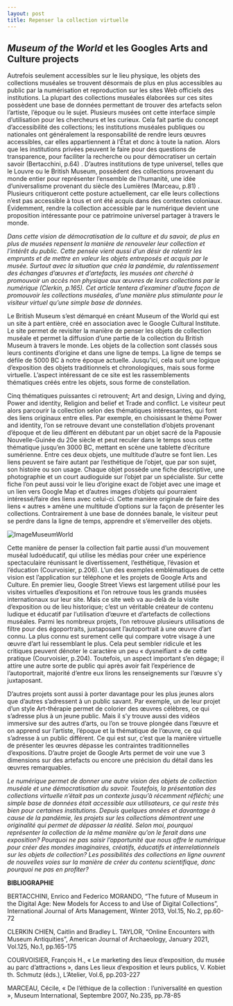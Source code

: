 ```yaml
---
layout: post
title: Repenser la collection virtuelle
---
```

## *Museum of the World* et les Googles Arts and Culture projects

Autrefois seulement accessibles sur le lieu physique, les objets des collections muséales se trouvent désormais de plus en plus accessibles au public par la numérisation et reproduction sur les sites Web officiels des institutions. La plupart des collections muséales élaborées sur ces sites possèdent une base de données permettant de trouver des artefacts selon l’artiste, l’époque ou le sujet. Plusieurs musées ont cette interface simple d’utilisation pour les chercheurs et les curieux. Cela fait partie du concept d’accessibilité des collections; les institutions muséales publiques ou nationales ont généralement la responsabilité de rendre leurs œuvres accessibles, car elles appartiennent à l’État et donc à toute la nation. Alors que les institutions privées peuvent le faire pour des questions de transparence, pour faciliter la recherche ou pour démocratiser un certain savoir (Bertacchini, p.64) . D’autres institutions de type universel, telles que le Louvre ou le British Museum, possèdent des collections provenant du monde entier pour représenter l’ensemble de l’humanité, une idée d’universalisme provenant du siècle des Lumières (Marceau, p.81) . Plusieurs critiqueront cette posture actuellement, car elle leurs collections n’est pas accessible à tous et ont été acquis dans des contextes coloniaux. Évidemment, rendre la collection accessible par le numérique devient une proposition intéressante pour ce patrimoine universel partager à travers le monde.

*Dans cette vision de démocratisation de la culture et du savoir, de plus en plus de musées repensent la manière de renouveler leur collection et l’intérêt du public. Cette pensée vient aussi d’un désir de ralentir les emprunts et de mettre en valeur les objets entreposés et acquis par le musée. Surtout avec la situation que créa la pandémie, du ralentissement des échanges d’œuvres et d’artefacts, les musées ont cherché à promouvoir un accès non physique aux œuvres de leurs collections par le numérique (Clerkin, p.165). Cet article tentera d’examiner d’autre façon de promouvoir les collections muséales, d’une manière plus stimulante pour le visiteur virtuel qu’une simple base de données.* 

Le British Museum s’est démarqué en créant Museum of the World qui est un site à part entière, créé en association avec le Google Cultural Institute. Le site permet de revisiter la manière de penser les objets de collection muséale et permet la diffusion d’une partie de la collection du British Museum à travers le monde. Les objets de la collection sont classés sous leurs continents d’origine et dans une ligne de temps. La ligne de temps se défile de 5000 BC à notre époque actuelle. Jusqu’ici, cela suit une logique d’exposition des objets traditionnels et chronologiques, mais sous forme virtuelle. L’aspect intéressant de ce site est les rassemblements thématiques créés entre les objets, sous forme de constellation. 

Cinq thématiques puissantes ci retrouvent; Art and design, Living and dying, Power and identity, Religion and belief et Trade and conflict. Le visiteur peut alors parcourir la collection selon des thématiques intéressantes, qui font des liens originaux entre elles. Par exemple, en choisissant le thème Power and identity, l’on se retrouve devant une constellation d’objets provenant d’époque et de lieu différent en débutant par un objet sacré de la Papousie Nouvelle-Guinée du 20e siècle et peut reculer dans le temps sous cette thématique jusqu’en 3000 BC, mettant en scène une tablette d’écriture sumérienne. Entre ces deux objets, une multitude d’autre se font lien. Les liens peuvent se faire autant par l’esthétique de l’objet, que par son sujet, son histoire ou son usage. Chaque objet possède une fiche descriptive, une photographie et un court audioguide sur l’objet par un spécialiste. Sur cette fiche l’on peut aussi voir le lieu d’origine exact de l’objet avec une image et un lien vers Google Map et d’autres images d’objets qui pourraient intéressé/faire des liens avec celui-ci. Cette manière originale de faire des liens « autres » amène une multitude d’options sur la façon de présenter les collections. Contrairement à une base de données banale, le visiteur peut se perdre dans la ligne de temps, apprendre et s’émerveiller des objets.

![ImageMuseumWorld](https://github.com/ouvroir/museadon/commit/0076ff82094efc1aed7e50741125bb53297bf7de#diff-c7d77dd8c7e835325d83bca61f7dcdec098488d224230d518837dd48582bffb3)

Cette manière de penser la collection fait partie aussi d’un mouvement muséal ludoéducatif, qui utilise les médias pour créer une expérience spectaculaire réunissant le divertissement, l’esthétique, l’évasion et l’éducation (Courvoisier, p.206). L’un des exemples emblématiques de cette vision est l’application sur téléphone et les projets de Google Arts and Culture. En premier lieu, Google Street Views est largement utilisé pour les visites virtuelles d’expositions et l’on retrouve tous les grands musées internationaux sur leur site. Mais ce site web va au-delà de la visite d’exposition ou de lieu historique; c’est un véritable créateur de contenu ludique et éducatif par l’utilisation d’œuvre et d’artefacts de collections muséales. Parmi les nombreux projets, l’on retrouve plusieurs utilisations de filtre pour des égoportraits, juxtaposant l’autoportrait à une œuvre d’art connu. La plus connu est surement celle qui compare votre visage à une œuvre d’art lui ressemblant le plus. Cela peut sembler ridicule et les critiques peuvent dénoter le caractère un peu  « dysneifiant » de cette pratique (Courvoisier, p.204). Toutefois, un aspect important s’en dégage; il attire une autre sorte de public qui après avoir fait l’expérience de l’autoportrait, majorité d’entre eux lirons les renseignements sur l’œuvre s’y juxtaposant. 

D’autres projets sont aussi à porter davantage pour les plus jeunes alors que d’autres s’adressent à un public savant. Par exemple, un de leur projet d’un style Art-thérapie permet de colorier des œuvres célèbres, ce qui s’adresse plus à un jeune public. Mais il s’y trouve aussi des vidéos immersive sur des autres d’arts, ou l’on se trouve plongée dans l’œuvre et on apprend sur l’artiste, l’époque et la thématique de l’œuvre, ce qui s’adresse à un public différent. Ce qui est sur, c’est que la manière virtuelle de présenter les œuvres dépasse les contraintes traditionnelles d’expositions. D’autre projet de Google Arts permet de voir une vue 3 dimensions sur des artefacts ou encore une précision du détail dans les œuvres remarquables. 

*Le numérique permet de donner une autre vision des objets de collection muséale et une démocratisation du savoir. Toutefois, la présentation des collections virtuelle n’était pas un contexte jusqu’à récemment réfléchi; une simple base de données était accessible aux utilisateurs, ce qui reste très bien pour certaines institutions. Depuis quelques années et davantage à cause de la pandémie, les projets sur les collections démontrent une originalité qui permet de dépasser la réalité. Selon moi, pourquoi représenter la collection de la même manière qu’on le ferait dans une exposition? Pourquoi ne pas saisir l’opportunité que nous offre le numérique pour créer des mondes imaginaires, créatifs, éducatifs et interrelationnels sur les objets de collection? Les possibilités des collections en ligne ouvrent de nouvelles voies sur la manière de créer du contenu scientifique, donc pourquoi ne pas en profiter?*

**BIBLIOGRAPHIE**

BERTACCHINI, Enrico and Federico MORANDO, “The future of Museum in the Digital Age: New Models for Access to and Use of Digital Collections”, International Journal of Arts Management, Winter 2013, Vol.15, No.2, pp.60-72

CLERKIN CHIEN, Caitlin and Bradley L. TAYLOR, “Online Encounters with Museum Antiquities”, American Journal of Archaeology, January 2021, Vol.125, No.1, pp.165-175

COURVOISIER, François H., « Le marketing des lieux d’exposition, du musée au parc d’attractions », dans Les lieux d’exposition et leurs publics, V. Kobiet th. Schmutz (éds.), L’Atelier, Vol.6, pp.203-227

MARCEAU, Cécile, « De l’éthique de la collection : l’universalité en question », Museum International, Septembre 2007, No.235, pp.78-85

